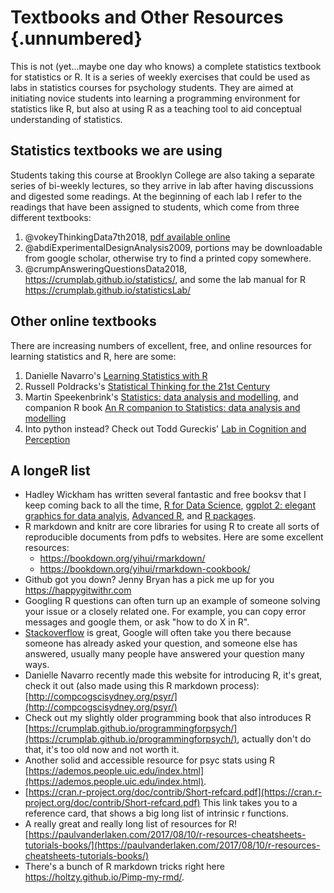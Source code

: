 

# Textbooks and Other Resources {.unnumbered}

This is not (yet...maybe one day who knows) a complete statistics textbook for statistics or R. It is a series of weekly exercises that could be used as labs in statistics courses for psychology students. They are aimed at initiating novice students into learning a programming environment for statistics like R, but also at using R as a teaching tool to aid conceptual understanding of statistics.

## Statistics textbooks we are using

Students taking this course at Brooklyn College are also taking a separate series of bi-weekly lectures, so they arrive in lab after having discussions and digested some readings. At the beginning of each lab I refer to the readings that have been assigned to students, which come from three different textbooks:

1. @vokeyThinkingData7th2018, [pdf available online](http://people.uleth.ca/~vokey/pdf/thinking.pdf)
2. @abdiExperimentalDesignAnalysis2009, portions may be downloadable from google scholar, otherwise try to find a printed copy somewhere.
3. @crumpAnsweringQuestionsData2018, <https://crumplab.github.io/statistics/>, and some the lab manual for R <https://crumplab.github.io/statisticsLab/>

## Other online textbooks

There are increasing numbers of excellent, free, and online resources for learning statistics and R, here are some:

1. Danielle Navarro's [Learning Statistics with R](https://learningstatisticswithr.com)
2. Russell Poldracks's [Statistical Thinking for the 21st Century](https://statsthinking21.org)
3. Martin Speekenbrink's [Statistics: data analysis and modelling](https://mspeekenbrink.github.io/sdam-book/), and companion R book [An R companion to Statistics: data analysis and modelling](https://mspeekenbrink.github.io/sdam-r-companion/)
4. Into python instead? Check out Todd Gureckis' [Lab in Cognition and Perception](http://gureckislab.org/courses/fall20/labincp/intro.html)

## A longeR list

- Hadley Wickham has written several fantastic and free booksv that I keep coming back to all the time, [R for Data Science](https://r4ds.had.co.nz), [ggplot 2: elegant graphics for data analyis](https://ggplot2-book.org), [Advanced R](https://adv-r.hadley.nz), and [R packages](https://r-pkgs.org). 
- R markdown and knitr are core libraries for using R to create all sorts of reproducible documents from pdfs to websites. Here are some excellent resources:
  - <https://bookdown.org/yihui/rmarkdown/>
  - <https://bookdown.org/yihui/rmarkdown-cookbook/>
- Github got you down? Jenny Bryan has a pick me up for you <https://happygitwithr.com>
- Googling R questions can often turn up an example of someone solving your issue or a closely related one. For example, you can copy error messages and google them, or ask "how to do X in R".
- [Stackoverflow](https://stackoverflow.com) is great, Google will often take you there because someone has already asked your question, and someone else has answered, usually many people have answered your question many ways.
- Danielle Navarro recently made this website for introducing R, it's great, check it out (also made using this R markdown process): [http://compcogscisydney.org/psyr/](http://compcogscisydney.org/psyr/)
- Check out my slightly older programming book that also introduces R [https://crumplab.github.io/programmingforpsych/](https://crumplab.github.io/programmingforpsych/), actually don't do that, it's too old now and not worth it.
- Another solid and accessible resource for psyc stats using R [https://ademos.people.uic.edu/index.html](https://ademos.people.uic.edu/index.html).
- [https://cran.r-project.org/doc/contrib/Short-refcard.pdf](https://cran.r-project.org/doc/contrib/Short-refcard.pdf) This link takes you to a reference card, that shows a big long list of intrinsic r functions.
- A really great and really long list of resources for R! [https://paulvanderlaken.com/2017/08/10/r-resources-cheatsheets-tutorials-books/](https://paulvanderlaken.com/2017/08/10/r-resources-cheatsheets-tutorials-books/)
- There's a bunch of R markdown tricks right here <https://holtzy.github.io/Pimp-my-rmd/>.


